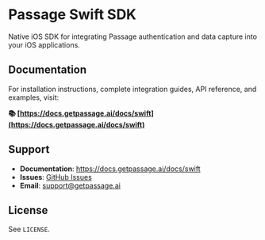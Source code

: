 # Passage Swift SDK

Native iOS SDK for integrating Passage authentication and data capture into your iOS applications.

## Documentation

For installation instructions, complete integration guides, API reference, and examples, visit:

**📚 [https://docs.getpassage.ai/docs/swift](https://docs.getpassage.ai/docs/swift)**

## Support

- **Documentation**: https://docs.getpassage.ai/docs/swift
- **Issues**: [GitHub Issues](https://github.com/tailriskai/passage-swift/issues)
- **Email**: support@getpassage.ai

## License

See `LICENSE`.
